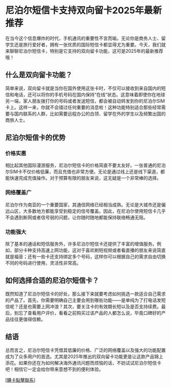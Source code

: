 # 尼泊尔短信卡支持双向留卡2025年最新推荐

在当今这个信息爆炸的时代，手机通讯的重要性不言而喻。无论你是商务人士、留学生还是旅行爱好者，拥有一张优质的国际短信卡都显得尤为重要。今天，我们就来聊聊尼泊尔短信卡，特别是它支持的双向留卡功能，这可是2025年的最新推荐哦！

## 什么是双向留卡功能？

简单来说，双向留卡就是当你在国外使用这张卡时，不仅可以接收到来自国内的短信和电话，还可以将你的手机号码在国内保持“在线”状态。这意味着即使你在地球另一端，家人朋友拨打你的号码或者发送短信，都会被自动转发到你的尼泊尔SIM卡上。这样一来，你就不会错过任何重要的消息啦！这种功能特别适合那些经常需要与国内联系的人群，比如需要远程办公的白领、留学在外的学生以及频繁出国的商旅人士。

## 尼泊尔短信卡的优势

### 价格实惠

相比起其他国际漫游服务，尼泊尔短信卡的价格简直不要太友好。一张普通的尼泊尔SIM卡不仅价格低廉，而且充值也非常方便。无论是通过线上还是线下渠道，都能快速完成充值操作。对于预算有限的朋友来说，这无疑是一个非常棒的选择。

### 网络覆盖广

尼泊尔作为南亚的一个重要国家，其通信网络已经相当成熟。无论是大城市还是偏远山区，大多数地方都能享受到稳定的信号覆盖。因此，在尼泊尔使用短信卡几乎不会遇到断网或者信号弱的问题，让你随时随地都能保持联络畅通无阻。

### 功能强大

除了基本的通话和短信服务外，许多尼泊尔短信卡还提供了丰富的增值服务。例如，部分卡种支持高速上网功能，这对于喜欢刷短视频或者看直播的朋友来说简直就是福音；还有一些卡还支持绑定多个号码，这样你可以根据自己的需求自由切换不同的号码进行使用，灵活性非常高。

## 如何选择合适的尼泊尔短信卡？

既然知道了尼泊尔短信卡的好处，那么接下来就要考虑如何挑选一款适合自己需求的产品了。首先，你需要明确自己主要会用到哪些功能——是单纯为了打电话发短信呢？还是也需要上网冲浪？其次，要关注卡的有效期长短以及是否支持续费。最后，别忘了查看用户评价，看看之前购买过该产品的人都怎么说，毕竟口碑好的产品往往更值得信赖。

## 结语

总而言之，尼泊尔短信卡凭借其低廉的价格、广泛的网络覆盖以及强大的功能配置成为了众多用户的首选。尤其是2025年推出的双向留卡功能更是让这款产品锦上添花。如果你还在为如何解决海外通讯问题而烦恼的话，不妨试试尼泊尔短信卡吧！相信它一定会给你带来意想不到的便利体验。

[[購卡點擊聯系](https://t.me/s/SXDXQF)]